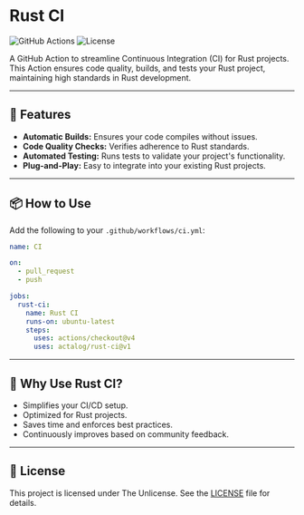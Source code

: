 # Rust CI

![GitHub Actions](https://img.shields.io/github/actions/workflow/status/actalog/rust-ci/ci.yml?branch=main)
![License](https://img.shields.io/github/license/actalog/rust-ci)

A GitHub Action to streamline Continuous Integration (CI) for Rust projects. This Action ensures code quality, builds, and tests your Rust project, maintaining high standards in Rust development.

---

## 🚀 **Features**

- **Automatic Builds:** Ensures your code compiles without issues.
- **Code Quality Checks:** Verifies adherence to Rust standards.
- **Automated Testing:** Runs tests to validate your project's functionality.
- **Plug-and-Play:** Easy to integrate into your existing Rust projects.

---

## 📦 **How to Use**

Add the following to your `.github/workflows/ci.yml`:

```yaml
name: CI

on:
  - pull_request
  - push

jobs:
  rust-ci:
    name: Rust CI
    runs-on: ubuntu-latest
    steps:
      uses: actions/checkout@v4
      uses: actalog/rust-ci@v1
```

---

## 🌟 **Why Use Rust CI?**

- Simplifies your CI/CD setup.
- Optimized for Rust projects.
- Saves time and enforces best practices.
- Continuously improves based on community feedback.

---

## 📜 **License**

This project is licensed under The Unlicense. See the [LICENSE](./LICENSE) file for details.
